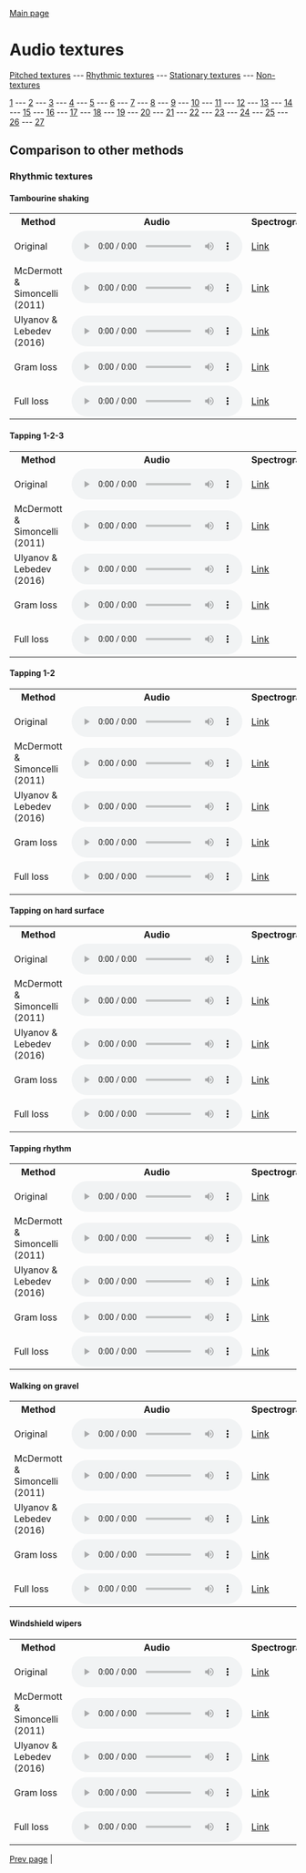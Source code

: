 [Main page](README.md)

# Audio textures

[Pitched textures](pitched_textures/1/index.md) --- [Rhythmic textures](rhythmic_textures/1/index.md) --- [Stationary textures](stationary_textures/1/index.md) --- [Non-textures](non_textures/1/index.md)

[1](rhythmic_textures/1/index.md) --- [2](rhythmic_textures/2/index.md) --- [3](rhythmic_textures/3/index.md) --- [4](rhythmic_textures/4/index.md) --- [5](rhythmic_textures/5/index.md) --- [6](rhythmic_textures/6/index.md) --- [7](rhythmic_textures/7/index.md) --- [8](rhythmic_textures/8/index.md) --- [9](rhythmic_textures/9/index.md) --- [10](rhythmic_textures/10/index.md) --- [11](rhythmic_textures/11/index.md) --- [12](rhythmic_textures/12/index.md) --- [13](rhythmic_textures/13/index.md) --- [14](rhythmic_textures/14/index.md) --- [15](rhythmic_textures/15/index.md) --- [16](rhythmic_textures/16/index.md) --- [17](rhythmic_textures/17/index.md) --- [18](rhythmic_textures/18/index.md) --- [19](rhythmic_textures/19/index.md) --- [20](rhythmic_textures/20/index.md) --- [21](rhythmic_textures/21/index.md) --- [22](rhythmic_textures/22/index.md) --- [23](rhythmic_textures/23/index.md) --- [24](rhythmic_textures/24/index.md) --- [25](rhythmic_textures/25/index.md) --- [26](rhythmic_textures/26/index.md) --- [27](rhythmic_textures/27/index.md)

## Comparison to other methods

### Rhythmic textures

#### Tambourine shaking

<center>
<table>

<tr>
  <th>Method</th>
  <th>Audio</th>
  <th>Spectrogram</th>
</tr>

<tr>
<td>Original</td>
<td>
  <audio controls>
    <source src="assets/baselines/original/Tambourine_shaking.ogg">
    <source src="assets/baselines/original/Tambourine_shaking.mp3">
    <source src="assets/baselines/original/Tambourine_shaking.wav">
  </audio>
</td>
<td>
  <a href="assets/baselines/original/Tambourine_shaking.png">Link</a>
</td>
</tr>

<tr>
<td>McDermott & Simoncelli (2011)</td>
<td>
  <audio controls>
    <source src="assets/baselines/mcdermott/Tambourine_shaking.ogg">
    <source src="assets/baselines/mcdermott/Tambourine_shaking.mp3">
    <source src="assets/baselines/mcdermott/Tambourine_shaking.wav">
  </audio>
</td>
<td>
  <a href="assets/baselines/mcdermott/Tambourine_shaking.png">Link</a>
</td>
</tr>

<tr>
<td>Ulyanov & Lebedev (2016)</td>
<td>
  <audio controls>
    <source src="assets/baselines/ulyanov/Tambourine_shaking.ogg">
    <source src="assets/baselines/ulyanov/Tambourine_shaking.mp3">
    <source src="assets/baselines/ulyanov/Tambourine_shaking.wav">
  </audio>
</td>
<td>
  <a href="assets/baselines/ulyanov/Tambourine_shaking.png">Link</a>
</td>
</tr>

<tr>
<td>Gram loss</td>
<td>
  <audio controls>
    <source src="assets/baselines/gram/Tambourine_shaking.ogg">
    <source src="assets/baselines/gram/Tambourine_shaking.mp3">
    <source src="assets/baselines/gram/Tambourine_shaking.wav">
  </audio>
</td>
<td>
  <a href="assets/baselines/gram/Tambourine_shaking.png">Link</a>
</td>
</tr>

<tr>
<td>Full loss</td>
<td>
  <audio controls>
    <source src="assets/baselines/full_loss/Tambourine_shaking.ogg">
    <source src="assets/baselines/full_loss/Tambourine_shaking.mp3">
    <source src="assets/baselines/full_loss/Tambourine_shaking.wav">
  </audio>
</td>
<td>
  <a href="assets/baselines/full_loss/Tambourine_shaking.png">Link</a>
</td>
</tr>

</table>
</center>

#### Tapping  1-2-3

<center>
<table>

<tr>
  <th>Method</th>
  <th>Audio</th>
  <th>Spectrogram</th>
</tr>

<tr>
<td>Original</td>
<td>
  <audio controls>
    <source src="assets/baselines/original/Tapping__1-2-3.ogg">
    <source src="assets/baselines/original/Tapping__1-2-3.mp3">
    <source src="assets/baselines/original/Tapping__1-2-3.wav">
  </audio>
</td>
<td>
  <a href="assets/baselines/original/Tapping__1-2-3.png">Link</a>
</td>
</tr>

<tr>
<td>McDermott & Simoncelli (2011)</td>
<td>
  <audio controls>
    <source src="assets/baselines/mcdermott/Tapping__1-2-3.ogg">
    <source src="assets/baselines/mcdermott/Tapping__1-2-3.mp3">
    <source src="assets/baselines/mcdermott/Tapping__1-2-3.wav">
  </audio>
</td>
<td>
  <a href="assets/baselines/mcdermott/Tapping__1-2-3.png">Link</a>
</td>
</tr>

<tr>
<td>Ulyanov & Lebedev (2016)</td>
<td>
  <audio controls>
    <source src="assets/baselines/ulyanov/Tapping__1-2-3.ogg">
    <source src="assets/baselines/ulyanov/Tapping__1-2-3.mp3">
    <source src="assets/baselines/ulyanov/Tapping__1-2-3.wav">
  </audio>
</td>
<td>
  <a href="assets/baselines/ulyanov/Tapping__1-2-3.png">Link</a>
</td>
</tr>

<tr>
<td>Gram loss</td>
<td>
  <audio controls>
    <source src="assets/baselines/gram/Tapping__1-2-3.ogg">
    <source src="assets/baselines/gram/Tapping__1-2-3.mp3">
    <source src="assets/baselines/gram/Tapping__1-2-3.wav">
  </audio>
</td>
<td>
  <a href="assets/baselines/gram/Tapping__1-2-3.png">Link</a>
</td>
</tr>

<tr>
<td>Full loss</td>
<td>
  <audio controls>
    <source src="assets/baselines/full_loss/Tapping__1-2-3.ogg">
    <source src="assets/baselines/full_loss/Tapping__1-2-3.mp3">
    <source src="assets/baselines/full_loss/Tapping__1-2-3.wav">
  </audio>
</td>
<td>
  <a href="assets/baselines/full_loss/Tapping__1-2-3.png">Link</a>
</td>
</tr>

</table>
</center>

#### Tapping 1-2

<center>
<table>

<tr>
  <th>Method</th>
  <th>Audio</th>
  <th>Spectrogram</th>
</tr>

<tr>
<td>Original</td>
<td>
  <audio controls>
    <source src="assets/baselines/original/Tapping_1-2.ogg">
    <source src="assets/baselines/original/Tapping_1-2.mp3">
    <source src="assets/baselines/original/Tapping_1-2.wav">
  </audio>
</td>
<td>
  <a href="assets/baselines/original/Tapping_1-2.png">Link</a>
</td>
</tr>

<tr>
<td>McDermott & Simoncelli (2011)</td>
<td>
  <audio controls>
    <source src="assets/baselines/mcdermott/Tapping_1-2.ogg">
    <source src="assets/baselines/mcdermott/Tapping_1-2.mp3">
    <source src="assets/baselines/mcdermott/Tapping_1-2.wav">
  </audio>
</td>
<td>
  <a href="assets/baselines/mcdermott/Tapping_1-2.png">Link</a>
</td>
</tr>

<tr>
<td>Ulyanov & Lebedev (2016)</td>
<td>
  <audio controls>
    <source src="assets/baselines/ulyanov/Tapping_1-2.ogg">
    <source src="assets/baselines/ulyanov/Tapping_1-2.mp3">
    <source src="assets/baselines/ulyanov/Tapping_1-2.wav">
  </audio>
</td>
<td>
  <a href="assets/baselines/ulyanov/Tapping_1-2.png">Link</a>
</td>
</tr>

<tr>
<td>Gram loss</td>
<td>
  <audio controls>
    <source src="assets/baselines/gram/Tapping_1-2.ogg">
    <source src="assets/baselines/gram/Tapping_1-2.mp3">
    <source src="assets/baselines/gram/Tapping_1-2.wav">
  </audio>
</td>
<td>
  <a href="assets/baselines/gram/Tapping_1-2.png">Link</a>
</td>
</tr>

<tr>
<td>Full loss</td>
<td>
  <audio controls>
    <source src="assets/baselines/full_loss/Tapping_1-2.ogg">
    <source src="assets/baselines/full_loss/Tapping_1-2.mp3">
    <source src="assets/baselines/full_loss/Tapping_1-2.wav">
  </audio>
</td>
<td>
  <a href="assets/baselines/full_loss/Tapping_1-2.png">Link</a>
</td>
</tr>

</table>
</center>

#### Tapping on hard surface

<center>
<table>

<tr>
  <th>Method</th>
  <th>Audio</th>
  <th>Spectrogram</th>
</tr>

<tr>
<td>Original</td>
<td>
  <audio controls>
    <source src="assets/baselines/original/Tapping_on_hard_surface.ogg">
    <source src="assets/baselines/original/Tapping_on_hard_surface.mp3">
    <source src="assets/baselines/original/Tapping_on_hard_surface.wav">
  </audio>
</td>
<td>
  <a href="assets/baselines/original/Tapping_on_hard_surface.png">Link</a>
</td>
</tr>

<tr>
<td>McDermott & Simoncelli (2011)</td>
<td>
  <audio controls>
    <source src="assets/baselines/mcdermott/Tapping_on_hard_surface.ogg">
    <source src="assets/baselines/mcdermott/Tapping_on_hard_surface.mp3">
    <source src="assets/baselines/mcdermott/Tapping_on_hard_surface.wav">
  </audio>
</td>
<td>
  <a href="assets/baselines/mcdermott/Tapping_on_hard_surface.png">Link</a>
</td>
</tr>

<tr>
<td>Ulyanov & Lebedev (2016)</td>
<td>
  <audio controls>
    <source src="assets/baselines/ulyanov/Tapping_on_hard_surface.ogg">
    <source src="assets/baselines/ulyanov/Tapping_on_hard_surface.mp3">
    <source src="assets/baselines/ulyanov/Tapping_on_hard_surface.wav">
  </audio>
</td>
<td>
  <a href="assets/baselines/ulyanov/Tapping_on_hard_surface.png">Link</a>
</td>
</tr>

<tr>
<td>Gram loss</td>
<td>
  <audio controls>
    <source src="assets/baselines/gram/Tapping_on_hard_surface.ogg">
    <source src="assets/baselines/gram/Tapping_on_hard_surface.mp3">
    <source src="assets/baselines/gram/Tapping_on_hard_surface.wav">
  </audio>
</td>
<td>
  <a href="assets/baselines/gram/Tapping_on_hard_surface.png">Link</a>
</td>
</tr>

<tr>
<td>Full loss</td>
<td>
  <audio controls>
    <source src="assets/baselines/full_loss/Tapping_on_hard_surface.ogg">
    <source src="assets/baselines/full_loss/Tapping_on_hard_surface.mp3">
    <source src="assets/baselines/full_loss/Tapping_on_hard_surface.wav">
  </audio>
</td>
<td>
  <a href="assets/baselines/full_loss/Tapping_on_hard_surface.png">Link</a>
</td>
</tr>

</table>
</center>

#### Tapping rhythm

<center>
<table>

<tr>
  <th>Method</th>
  <th>Audio</th>
  <th>Spectrogram</th>
</tr>

<tr>
<td>Original</td>
<td>
  <audio controls>
    <source src="assets/baselines/original/Tapping_rhythm.ogg">
    <source src="assets/baselines/original/Tapping_rhythm.mp3">
    <source src="assets/baselines/original/Tapping_rhythm.wav">
  </audio>
</td>
<td>
  <a href="assets/baselines/original/Tapping_rhythm.png">Link</a>
</td>
</tr>

<tr>
<td>McDermott & Simoncelli (2011)</td>
<td>
  <audio controls>
    <source src="assets/baselines/mcdermott/Tapping_rhythm.ogg">
    <source src="assets/baselines/mcdermott/Tapping_rhythm.mp3">
    <source src="assets/baselines/mcdermott/Tapping_rhythm.wav">
  </audio>
</td>
<td>
  <a href="assets/baselines/mcdermott/Tapping_rhythm.png">Link</a>
</td>
</tr>

<tr>
<td>Ulyanov & Lebedev (2016)</td>
<td>
  <audio controls>
    <source src="assets/baselines/ulyanov/Tapping_rhythm.ogg">
    <source src="assets/baselines/ulyanov/Tapping_rhythm.mp3">
    <source src="assets/baselines/ulyanov/Tapping_rhythm.wav">
  </audio>
</td>
<td>
  <a href="assets/baselines/ulyanov/Tapping_rhythm.png">Link</a>
</td>
</tr>

<tr>
<td>Gram loss</td>
<td>
  <audio controls>
    <source src="assets/baselines/gram/Tapping_rhythm.ogg">
    <source src="assets/baselines/gram/Tapping_rhythm.mp3">
    <source src="assets/baselines/gram/Tapping_rhythm.wav">
  </audio>
</td>
<td>
  <a href="assets/baselines/gram/Tapping_rhythm.png">Link</a>
</td>
</tr>

<tr>
<td>Full loss</td>
<td>
  <audio controls>
    <source src="assets/baselines/full_loss/Tapping_rhythm.ogg">
    <source src="assets/baselines/full_loss/Tapping_rhythm.mp3">
    <source src="assets/baselines/full_loss/Tapping_rhythm.wav">
  </audio>
</td>
<td>
  <a href="assets/baselines/full_loss/Tapping_rhythm.png">Link</a>
</td>
</tr>

</table>
</center>

#### Walking on gravel

<center>
<table>

<tr>
  <th>Method</th>
  <th>Audio</th>
  <th>Spectrogram</th>
</tr>

<tr>
<td>Original</td>
<td>
  <audio controls>
    <source src="assets/baselines/original/Walking_on_gravel.ogg">
    <source src="assets/baselines/original/Walking_on_gravel.mp3">
    <source src="assets/baselines/original/Walking_on_gravel.wav">
  </audio>
</td>
<td>
  <a href="assets/baselines/original/Walking_on_gravel.png">Link</a>
</td>
</tr>

<tr>
<td>McDermott & Simoncelli (2011)</td>
<td>
  <audio controls>
    <source src="assets/baselines/mcdermott/Walking_on_gravel.ogg">
    <source src="assets/baselines/mcdermott/Walking_on_gravel.mp3">
    <source src="assets/baselines/mcdermott/Walking_on_gravel.wav">
  </audio>
</td>
<td>
  <a href="assets/baselines/mcdermott/Walking_on_gravel.png">Link</a>
</td>
</tr>

<tr>
<td>Ulyanov & Lebedev (2016)</td>
<td>
  <audio controls>
    <source src="assets/baselines/ulyanov/Walking_on_gravel.ogg">
    <source src="assets/baselines/ulyanov/Walking_on_gravel.mp3">
    <source src="assets/baselines/ulyanov/Walking_on_gravel.wav">
  </audio>
</td>
<td>
  <a href="assets/baselines/ulyanov/Walking_on_gravel.png">Link</a>
</td>
</tr>

<tr>
<td>Gram loss</td>
<td>
  <audio controls>
    <source src="assets/baselines/gram/Walking_on_gravel.ogg">
    <source src="assets/baselines/gram/Walking_on_gravel.mp3">
    <source src="assets/baselines/gram/Walking_on_gravel.wav">
  </audio>
</td>
<td>
  <a href="assets/baselines/gram/Walking_on_gravel.png">Link</a>
</td>
</tr>

<tr>
<td>Full loss</td>
<td>
  <audio controls>
    <source src="assets/baselines/full_loss/Walking_on_gravel.ogg">
    <source src="assets/baselines/full_loss/Walking_on_gravel.mp3">
    <source src="assets/baselines/full_loss/Walking_on_gravel.wav">
  </audio>
</td>
<td>
  <a href="assets/baselines/full_loss/Walking_on_gravel.png">Link</a>
</td>
</tr>

</table>
</center>

#### Windshield wipers

<center>
<table>

<tr>
  <th>Method</th>
  <th>Audio</th>
  <th>Spectrogram</th>
</tr>

<tr>
<td>Original</td>
<td>
  <audio controls>
    <source src="assets/baselines/original/Windshield_wipers.ogg">
    <source src="assets/baselines/original/Windshield_wipers.mp3">
    <source src="assets/baselines/original/Windshield_wipers.wav">
  </audio>
</td>
<td>
  <a href="assets/baselines/original/Windshield_wipers.png">Link</a>
</td>
</tr>

<tr>
<td>McDermott & Simoncelli (2011)</td>
<td>
  <audio controls>
    <source src="assets/baselines/mcdermott/Windshield_wipers.ogg">
    <source src="assets/baselines/mcdermott/Windshield_wipers.mp3">
    <source src="assets/baselines/mcdermott/Windshield_wipers.wav">
  </audio>
</td>
<td>
  <a href="assets/baselines/mcdermott/Windshield_wipers.png">Link</a>
</td>
</tr>

<tr>
<td>Ulyanov & Lebedev (2016)</td>
<td>
  <audio controls>
    <source src="assets/baselines/ulyanov/Windshield_wipers.ogg">
    <source src="assets/baselines/ulyanov/Windshield_wipers.mp3">
    <source src="assets/baselines/ulyanov/Windshield_wipers.wav">
  </audio>
</td>
<td>
  <a href="assets/baselines/ulyanov/Windshield_wipers.png">Link</a>
</td>
</tr>

<tr>
<td>Gram loss</td>
<td>
  <audio controls>
    <source src="assets/baselines/gram/Windshield_wipers.ogg">
    <source src="assets/baselines/gram/Windshield_wipers.mp3">
    <source src="assets/baselines/gram/Windshield_wipers.wav">
  </audio>
</td>
<td>
  <a href="assets/baselines/gram/Windshield_wipers.png">Link</a>
</td>
</tr>

<tr>
<td>Full loss</td>
<td>
  <audio controls>
    <source src="assets/baselines/full_loss/Windshield_wipers.ogg">
    <source src="assets/baselines/full_loss/Windshield_wipers.mp3">
    <source src="assets/baselines/full_loss/Windshield_wipers.wav">
  </audio>
</td>
<td>
  <a href="assets/baselines/full_loss/Windshield_wipers.png">Link</a>
</td>
</tr>

</table>
</center>

[Prev page](rhythmic_textures/2/index.md) | 